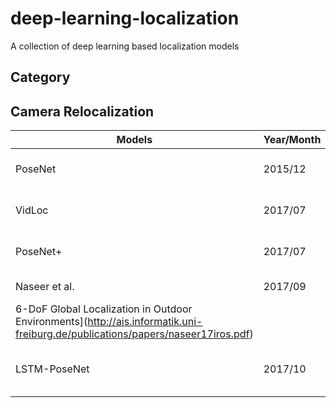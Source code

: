 # deep-learning-localization
A collection of deep learning based localization models

## Category

## Camera Relocalization
| Models   |Year/Month| Publication| Paper | Code |
|----------|----|------------|------|---|
| PoseNet  | 2015/12 | ICCV | [PoseNet: A Convolutional Network for Real-Time 6-DOF Camera Relocalization](https://arxiv.org/abs/1505.07427)  | |
| VidLoc   | 2017/07 | CVPR | [VidLoc: A Deep Spatio-Temporal Model for 6-DoF Video-Clip Relocalization](https://arxiv.org/abs/1702.06521)  | |
| PoseNet+ | 2017/07 | CVPR | [Geometric loss functions for camera pose regression with deep learning](http://openaccess.thecvf.com/content_cvpr_2017/html/Kendall_Geometric_Loss_Functions_CVPR_2017_paper.html) | |
| Naseer et al. | 2017/09 | IROS | [Deep Regression for Monocular Camera-based
6-DoF Global Localization in Outdoor Environments](http://ais.informatik.uni-freiburg.de/publications/papers/naseer17iros.pdf)| |
| LSTM-PoseNet | 2017/10| ICCV | [Image-based localization using lstms for structured feature correlation] (https://arxiv.org/abs/1611.07890) | |

